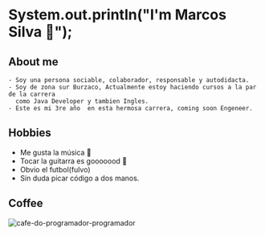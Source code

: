# System.out.println("I'm Marcos Silva 🧔");
## About me
~~~
- Soy una persona sociable, colaborador, responsable y autodidacta.
- Soy de zona sur Burzaco, Actualmente estoy haciendo cursos a la par de la carrera
  como Java Developer y tambien Ingles.
- Este es mi 3re año  en esta hermosa carrera, coming soon Engeneer.
~~~

## Hobbies
- Me gusta la música 🎵
- Tocar la guitarra es gooooood 🎸
- Obvio el futbol(fulvo) 
- Sin duda picar código a dos manos.

## Coffee
![cafe-do-programador-programador](https://github.com/pdepviernestm/2024-presentacion-MarcosSilva2001/assets/87036157/3b600beb-0fc9-46a0-ade3-3d61789a0ec3)

